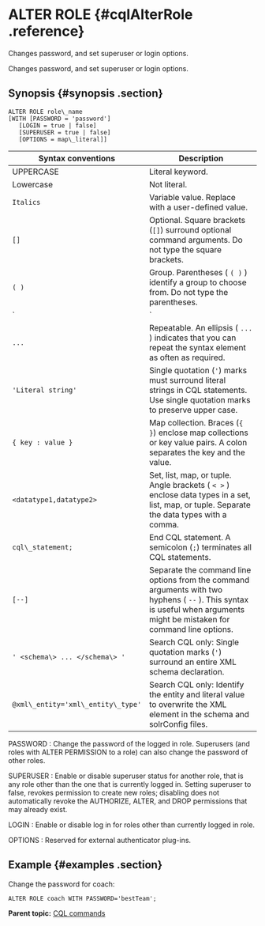 # ALTER ROLE {#cqlAlterRole .reference}

Changes password, and set superuser or login options.

Changes password, and set superuser or login options.

## Synopsis {#synopsis .section}

```
ALTER ROLE role\_name 
[WITH [PASSWORD = 'password']
   [LOGIN = true | false] 
   [SUPERUSER = true | false] 
   [OPTIONS = map\_literal]]
```

|Syntax conventions|Description|
|------------------|-----------|
|UPPERCASE|Literal keyword.|
|Lowercase|Not literal.|
|`Italics`|Variable value. Replace with a user-defined value.|
|`[]`|Optional. Square brackets \(`[]`\) surround optional command arguments. Do not type the square brackets.|
|`( )`|Group. Parentheses \( `( )` \) identify a group to choose from. Do not type the parentheses.|
|`|`|Or. A vertical bar \(`|`\) separates alternative elements. Type any one of the elements. Do not type the vertical bar.|
|`...`|Repeatable. An ellipsis \( `...` \) indicates that you can repeat the syntax element as often as required.|
|`'Literal string'`|Single quotation \(`'`\) marks must surround literal strings in CQL statements. Use single quotation marks to preserve upper case.|
|`{ key : value }`|Map collection. Braces \(`{ }`\) enclose map collections or key value pairs. A colon separates the key and the value.|
|`<datatype1,datatype2>`|Set, list, map, or tuple. Angle brackets \( `< >` \) enclose data types in a set, list, map, or tuple. Separate the data types with a comma.|
|`cql\_statement;`|End CQL statement. A semicolon \(`;`\) terminates all CQL statements.|
|`[--]`|Separate the command line options from the command arguments with two hyphens \( `--` \). This syntax is useful when arguments might be mistaken for command line options.|
|`' <schema\> ... </schema\> '`|Search CQL only: Single quotation marks \(`'`\) surround an entire XML schema declaration.|
|`@xml\_entity='xml\_entity\_type'`|Search CQL only: Identify the entity and literal value to overwrite the XML element in the schema and solrConfig files.|

 PASSWORD
 :   Change the password of the logged in role. Superusers \(and roles with ALTER PERMISSION to a role\) can also change the password of other roles.

  SUPERUSER
 :   Enable or disable superuser status for another role, that is any role other than the one that is currently logged in. Setting superuser to false, revokes permission to create new roles; disabling does not automatically revoke the AUTHORIZE, ALTER, and DROP permissions that may already exist.

  LOGIN
 :   Enable or disable log in for roles other than currently logged in role.

  OPTIONS
 :   Reserved for external authenticator plug-ins.

 ## Example {#examples .section}

Change the password for coach:

```
ALTER ROLE coach WITH PASSWORD='bestTeam';
```

**Parent topic:** [CQL commands](../../cql/cql_reference/cqlCommandsTOC.md)

